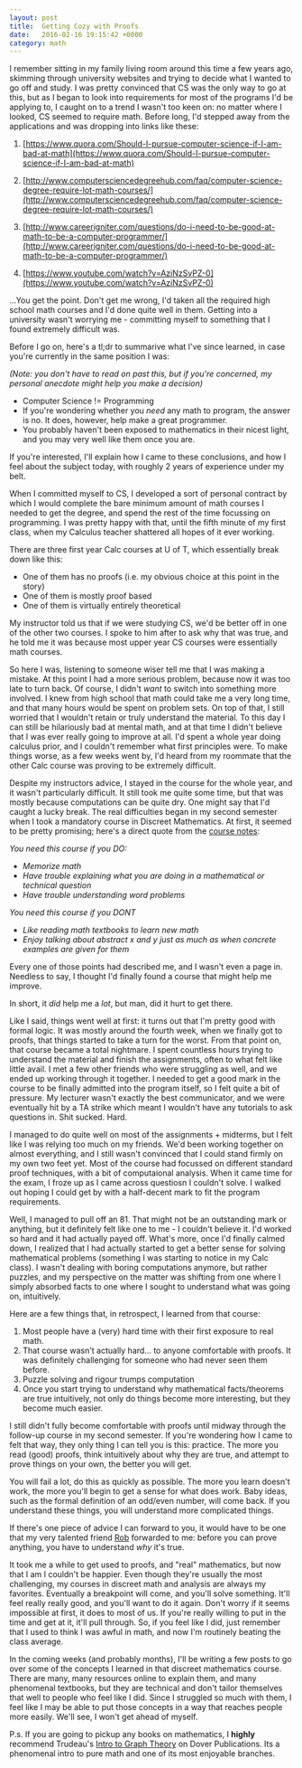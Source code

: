 ```yaml
---
layout: post
title:  Getting Cozy with Proofs
date:   2016-02-16 19:15:42 +0000
category: math
---
```


I remember sitting in my family living room around this time a few years ago, skimming through university websites and trying to decide what I wanted to go off and study. I was pretty convinced that CS was the only way to go at this, but as I began to look into requirements for most of the programs I'd be applying to, I caught on to a trend I wasn't too keen on: no matter where I looked, CS seemed to require math. Before long, I'd stepped away from the applications and was dropping into links like these:

01. [https://www.quora.com/Should-I-pursue-computer-science-if-I-am-bad-at-math](https://www.quora.com/Should-I-pursue-computer-science-if-I-am-bad-at-math)

02. [http://www.computersciencedegreehub.com/faq/computer-science-degree-require-lot-math-courses/](http://www.computersciencedegreehub.com/faq/computer-science-degree-require-lot-math-courses/)

03. [http://www.careerigniter.com/questions/do-i-need-to-be-good-at-math-to-be-a-computer-programmer/](http://www.careerigniter.com/questions/do-i-need-to-be-good-at-math-to-be-a-computer-programmer/)

04. [https://www.youtube.com/watch?v=AziNzSvPZ-0](https://www.youtube.com/watch?v=AziNzSvPZ-0)


...You get the point. Don't get me wrong, I'd taken all the required high school math courses and I'd done quite well in them. Getting into a university wasn't worrying me - committing myself to something that I found extremely difficult was.

Before I go on, here's a tl;dr to summarive what I've since learned, in case you're currently in the same position I was:

*(Note: you don't have to read on past this, but if you're concerned, my personal anecdote might help you make a decision)*

- Computer Science != Programming
- If you're wondering whether you *need* any math to program, the answer is no. It does, however, help make a great programmer.
- You probably haven't been exposed to mathematics in their nicest light, and you may very well like them once you are.

If you're interested, I'll explain how I came to these conclusions, and how I feel about the subject today, with roughly 2 years of experience under my belt.

When I committed myself to CS, I developed a sort of personal contract by which I would complete the bare minimum amount of math courses I needed to get the degree, and spend the rest of the time focussing on programming. I was pretty happy with that, until the fifth minute of my first class, when my Calculus teacher shattered all hopes of it ever working.

There are three first year Calc courses at U of T, which essentially break down like this:

- One of them has no proofs (i.e. my obvious choice at this point in the story)
- One of them is mostly proof based
- One of them is virtually entirely theoretical

My instructor told us that if we were studying CS, we'd be better off in one of the other two courses. I spoke to him after to ask why that was true, and he told me it was because most upper year CS courses were essentially math courses.

So here I was, listening to someone wiser tell me that I was making a mistake. At this point I had a more serious problem, because now it was too late to turn back. Of course, I didn't *want* to switch into something more involved. I knew from high school that math could take me a very long time, and that many hours would be spent on problem sets. On top of that, I still worried that I wouldn't retain or truly understand the material. To this day I can still be hilariously bad at mental math, and at that time I didn't believe that I was ever really going to improve at all. I'd spent a whole year doing calculus prior, and I couldn't remember what first principles were. To make things worse, as a few weeks went by, I'd heard from my roommate that the other Calc course was proving to be extremely difficult.

Despite my instructors advice, I stayed in the course for the whole year, and it wasn't particularly difficult. It still took me quite some time, but that was mostly because computations can be quite dry. One might say that I'd caught a lucky break. The real difficulties began in my second semester when I took a mandatory course in Discreet Mathematics. At first, it seemed to be pretty promising; here's a direct quote from the [course notes](http://www.cs.toronto.edu/~gfb/csc165/2015F/CSC165.2015W.Notes.pdf):

*You need this course if you DO:*

- *Memorize math*
- *Have trouble explaining what you are doing in a mathematical or technical question*
- *Have trouble understanding word problems*

*You need this course if you DONT*

- *Like reading math textbooks to learn new math*
- *Enjoy talking about abstract x and y just as much as when concrete examples are given for them*

Every one of those points had described me, and I wasn't even a page in. Needless to say, I thought I'd finally found a course that might help me improve.

In short, it *did* help me a *lot*, but man, did it hurt to get there.

Like I said, things went well at first: it turns out that I'm pretty good with formal logic. It was mostly around the fourth week, when we finally got to proofs, that things started to take a turn for the worst. From that point on, that course became a total nightmare. I spent countless hours trying to understand the material and finish the assignments, often to what felt like little avail. I met a few other friends who were struggling as well, and we ended up working through it together. I needed to get a good mark in the course to be finally admitted into the program itself, so I felt quite a bit of pressure. My lecturer wasn't exactly the best communicator, and we were eventually hit by a TA strike which meant I wouldn't have any tutorials to ask questions in. Shit sucked. Hard.

I managed to do quite well on most of the assignments + midterms, but I felt like I was relying too much on my friends. We'd been working together on almost everything, and I still wasn't convinced that I could stand firmly on my own two feet yet. Most of the course had focussed on different standard proof techniques, with a bit of computaional analysis. When it came time for the exam, I froze up as I came across questiosn I couldn't solve. I walked out hoping I could get by with a half-decent mark to fit the program requirements.

Well, I managed to pull off an 81. That might not be an outstanding mark or anything, but it definitely felt like one to me - I couldn't believe it. I'd worked so hard and it had actually payed off. What's more, once I'd finally calmed down, I realized that I had actually started to get a better sense for solving mathematical problems (something I was starting to notice in my Calc class). I wasn't dealing with boring computations anymore, but rather puzzles, and my perspective on the matter was shifting from one where I simply absorbed facts to one where I sought to understand what was going on, intuitively.

Here are a few things that, in retrospect, I learned from that course:

1. Most people have a (very) hard time with their first exposure to real math.
2. That course wasn't actually hard... to anyone comfortable with proofs. It was definitely challenging for someone who had never seen them before.
3. Puzzle solving and rigour trumps computation
4. Once you start trying to understand why mathematical facts/theorems are true intuitively, not only do things become more interesting, but they become much easier.

I still didn't fully become comfortable with proofs until midway through the follow-up course in my second semester. If you're wondering how I came to felt that way, they only thing I can tell you is this: practice. The more you read (good) proofs, think intuitively about why they are true, and attempt to prove things on your own, the better you will get.

You will fail a lot, do this as quickly as possible. The more you learn doesn't work, the more you'll begin to get a sense for what does work. Baby ideas, such as the formal definition of an odd/even number, will come back. If you understand these things, you will understand more complicated things.

If there's one piece of advice I can forward to you, it would have to be one that my very talented friend [Rob](http://varsityblues.ca/roster.aspx?path=&rp_id=7453) forwarded to me: before you can prove anything, you have to understand *why* it's true.

It took me a while to get used to proofs, and "real" mathematics, but now that I am I couldn't be happier. Even though they're usually the most challenging, my courses in discreet math and analysis are always my favorites. Eventually a breakpoint will come, and you'll solve something. It'll feel really really good, and you'll want to do it again. Don't worry if it seems impossible at first, it does to most of us. If you're really willing to put in the time and get at it, it'll pull through. So, if you feel like I did, just remember that I used to think I was awful in math, and now I'm routinely beating the class average.

In the coming weeks (and probably months), I'll be writing a few posts to go over some of the concepts I learned in that discreet mathematics course. There are many, many resources online to explain them, and many phenomenal textbooks, but they are technical and don't tailor themselves that well to people who feel like I did. Since I struggled so much with them, I feel like I may be able to put those concepts in a way that reaches people more easily. We'll see, I won't get ahead of myself.

P.s. If you are going to pickup any books on mathematics, I **highly** recommend Trudeau's [Intro to Graph Theory](http://www.amazon.com/Introduction-Graph-Theory-Dover-Mathematics/dp/0486678709) on Dover Publications. Its a phenomenal intro to pure math and one of its most enjoyable branches.
